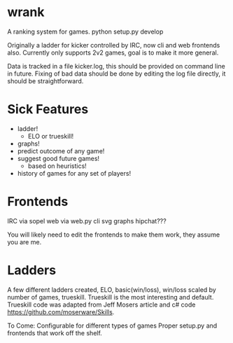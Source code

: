 # wrank
A ranking system for games.
python setup.py develop

Originally a ladder for kicker controlled by IRC, now cli and web frontends also.
Currently only supports 2v2 games, goal is to make it more general.

Data is tracked in a file kicker.log, this should be provided on command line in future. Fixing of bad data should be done by editing the log file directly, it should be straightforward.

# Sick Features
* ladder! 
  * ELO or trueskill!
* graphs!
* predict outcome of any game!
* suggest good future games!
  * based on heuristics!
* history of games for any set of players!

# Frontends
IRC via sopel
web via web.py
cli
svg graphs
hipchat???

You will likely need to edit the frontends to make them work, they assume you are me.

# Ladders
A few different ladders created, ELO, basic(win/loss), win/loss scaled by number of games, trueskill. Trueskill is the most interesting and default. Trueskill code was adapted from Jeff Mosers article and c# code https://github.com/moserware/Skills.

To Come:
Configurable for different types of games
Proper setup.py and frontends that work off the shelf.
